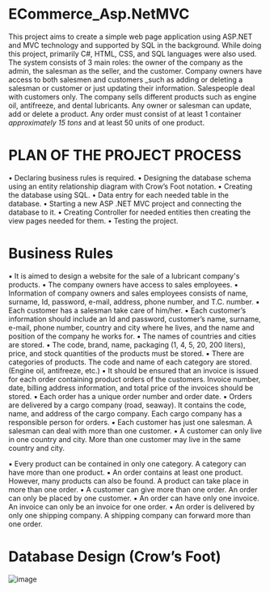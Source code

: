 # ECommerce_Asp.NetMVC
This project aims to create a simple web page application using ASP.NET and MVC technology and supported by SQL in the background. While doing this project, primarily C#, HTML, CSS, and SQL languages were also used. The system consists of 3 main roles: the owner of the company as the admin, the salesman as the seller, and the customer. Company owners have access to both salesmen and customers _such as adding or deleting a salesman or customer or just updating their information. Salespeople deal with customers only. The company sells different products such as engine oil, antifreeze, and dental lubricants. Any owner or salesman can update, add or delete a product. Any order must consist of at least 1 container _approximately 15 tons_ and at least 50 units of one product.

# PLAN OF THE PROJECT PROCESS
• Declaring business rules is required.
• Designing the database schema using an entity relationship diagram with Crow’s Foot notation.
• Creating the database using SQL.
• Data entry for each needed table in the database.
• Starting a new ASP .NET MVC project and connecting the database to it.
• Creating Controller for needed entities then creating the view pages needed for them.
• Testing the project.

# Business Rules
▪ It is aimed to design a website for the sale of a lubricant company's products.
▪ The company owners have access to sales employees.
▪ Information of company owners and sales employees consists of name, surname, Id, password, e-mail, address, phone number, and T.C. number.
▪ Each customer has a salesman take care of him/her.
▪ Each customer’s information should include an Id and password, customer’s name, surname, e-mail, phone number, country and city where he lives, and the name and position of the company he works for.
▪ The names of countries and cities are stored.
▪ The code, brand, name, packaging (1, 4, 5, 20, 200 liters), price, and stock quantities of the products must be stored.
▪ There are categories of products. The code and name of each category are stored. (Engine oil, antifreeze, etc.)
▪ It should be ensured that an invoice is issued for each order containing product orders of the customers. Invoice number, date, billing address information, and total price of the invoices should be stored.
▪ Each order has a unique order number and order date.
▪ Orders are delivered by a cargo company (road, seaway). It contains the code, name, and address of the cargo company. Each cargo company has a responsible person for orders.
▪ Each customer has just one salesman. A salesman can deal with more than one customer.
▪ A customer can only live in one country and city. More than one customer may live in the same country and city.

▪ Every product can be contained in only one category. A category can have more than one product.
▪ An order contains at least one product. However, many products can also be found. A product can take place in more than one order.
▪ A customer can give more than one order. An order can only be placed by one customer.
▪ An order can have only one invoice. An invoice can only be an invoice for one order.
▪ An order is delivered by only one shipping company. A shipping company can forward more than one order.

# Database Design (Crow’s Foot)
![image](https://user-images.githubusercontent.com/40718869/188876440-fdfed37e-374a-4da2-9599-39745898185e.png)
